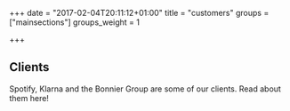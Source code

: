 +++
date = "2017-02-04T20:11:12+01:00"
title = "customers"
groups = ["mainsections"]
groups_weight = 1

+++

## Clients
Spotify, Klarna and the Bonnier Group are some of our clients. Read about them here!
